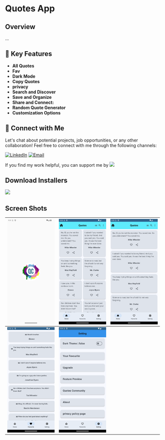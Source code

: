 # Quotes App
## Overview
...
## 🚀 Key Features
- **All Quotes**
- **Fav**
- **Dark Mode**
- **Copy Quotes**
- **privacy**
- **Search and Discover**
- **Save and Organize**
- **Share and Connect:**
- **Random Quote Generator**
- **Customization Options**


## 🤝 Connect with Me
Let's chat about potential projects, job opportunities, or any other collaboration! Feel free to connect with me through the following channels:

[![LinkedIn]([https://img.shields.io/badge/LinkedIn-Connect-blue?style=for-the-badge&logo=linkedin)](https://www.linkedin.com/in/khubaibkhandev](https://www.linkedin.com/in/muhammad-zohaib-imtiaz-dev/))
[![Email](https://img.shields.io/badge/Email-Drop%20a%20Message-red?style=for-the-badge&logo=gmail)](mailto:mzkhan9610@gmail.com)

If you find my work helpful, you can support me by
<a href="https://www.buymeacoffee.com/khubaibkhan"><img src="https://img.buymeacoffee.com/button-api/?text=Buy me a coffee&emoji=&slug=khubaibkhan&button_colour=FFDD00&font_colour=000000&font_family=Cookie&outline_colour=000000&coffee_colour=ffffff" /></a>

## Download Installers
[<img src="https://user-images.githubusercontent.com/114044633/223920025-83687de0-e463-4c5d-8122-e06e4bb7d40c.png" width="200">](https://github.com/KhubaibKhan4/Youtube-Clone-KMP/raw/master/screenshots/youtube-clone-kmp.apk)

## Screen Shots

| ![Screenshot 1](https://github.com/ZohaibKhanDev/Quotes-App/blob/master/assesd/1.png) | ![Screenshot 2](https://github.com/ZohaibKhanDev/Quotes-App/blob/master/assesd/2.png) | ![Screenshot 3](https://github.com/ZohaibKhanDev/Quotes-App/blob/master/assesd/3.png) |
| --- | --- | --- |
| ![Screenshot 4](https://github.com/ZohaibKhanDev/Quotes-App/blob/master/assesd/4.png) | ![Screenshot 5](https://github.com/ZohaibKhanDev/Quotes-App/blob/master/assesd/5.png) |

